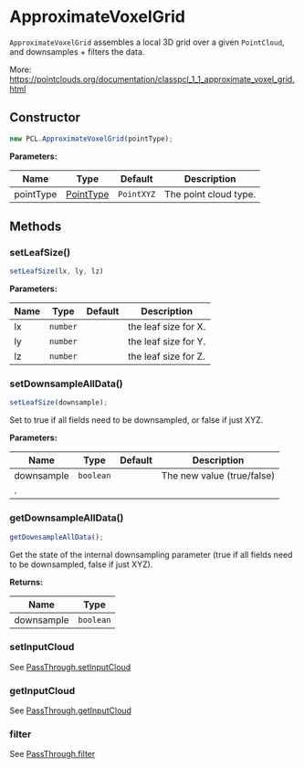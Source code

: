 # ApproximateVoxelGrid

`ApproximateVoxelGrid` assembles a local 3D grid over a given `PointCloud`, and downsamples + filters the data.

More: <https://pointclouds.org/documentation/classpcl_1_1_approximate_voxel_grid.html>

## Constructor

```ts
new PCL.ApproximateVoxelGrid(pointType);
```

**Parameters:**

| Name      | Type                                              | Default    | Description           |
| --------- | ------------------------------------------------- | ---------- | --------------------- |
| pointType | [PointType](/docs/api/basic-structures#pointtype) | `PointXYZ` | The point cloud type. |

## Methods

### setLeafSize()

```ts
setLeafSize(lx, ly, lz)
```

**Parameters:**

| Name | Type     | Default | Description          |
| ---- | -------- | ------- | -------------------- |
| lx   | `number` |         | the leaf size for X. |
| ly   | `number` |         | the leaf size for Y. |
| lz   | `number` |         | the leaf size for Z. |

### setDownsampleAllData()

```ts
setLeafSize(downsample);
```

Set to true if all fields need to be downsampled, or false if just XYZ.

**Parameters:**

| Name       | Type      | Default | Description                |
| ---------- | --------- | ------- | -------------------------- |
| downsample | `boolean` |         | The new value (true/false) |
| .          |

### getDownsampleAllData()

```ts
getDownsampleAllData();
```

Get the state of the internal downsampling parameter (true if all fields need to be downsampled, false if just XYZ).

**Returns:**

| Name       | Type      |
| ---------- | --------- |
| downsample | `boolean` |

### setInputCloud

See [PassThrough.setInputCloud](/docs/api/filters/pass-through#setinputcloud)

### getInputCloud

See [PassThrough.getInputCloud](/docs/api/filters/pass-through#getinputcloud)

### filter

See [PassThrough.filter](/docs/api/filters/pass-through#filter)
